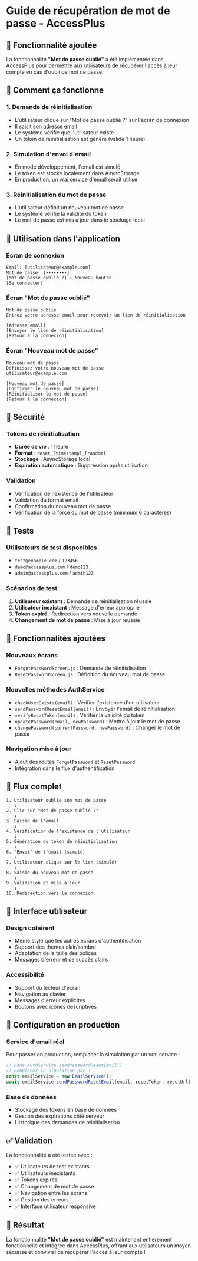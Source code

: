 # Guide de récupération de mot de passe - AccessPlus

## 🎯 Fonctionnalité ajoutée

La fonctionnalité **"Mot de passe oublié"** a été implémentée dans AccessPlus pour permettre aux utilisateurs de récupérer l'accès à leur compte en cas d'oubli de mot de passe.

## 🔧 Comment ça fonctionne

### 1. **Demande de réinitialisation**
- L'utilisateur clique sur "Mot de passe oublié ?" sur l'écran de connexion
- Il saisit son adresse email
- Le système vérifie que l'utilisateur existe
- Un token de réinitialisation est généré (valide 1 heure)

### 2. **Simulation d'envoi d'email**
- En mode développement, l'email est simulé
- Le token est stocké localement dans AsyncStorage
- En production, un vrai service d'email serait utilisé

### 3. **Réinitialisation du mot de passe**
- L'utilisateur définit un nouveau mot de passe
- Le système vérifie la validité du token
- Le mot de passe est mis à jour dans le stockage local

## 📱 Utilisation dans l'application

### **Écran de connexion**
```
Email: [utilisateur@example.com]
Mot de passe: [••••••••]
[Mot de passe oublié ?] ← Nouveau bouton
[Se connecter]
```

### **Écran "Mot de passe oublié"**
```
Mot de passe oublié
Entrez votre adresse email pour recevoir un lien de réinitialisation

[Adresse email]
[Envoyer le lien de réinitialisation]
[Retour à la connexion]
```

### **Écran "Nouveau mot de passe"**
```
Nouveau mot de passe
Définissez votre nouveau mot de passe
utilisateur@example.com

[Nouveau mot de passe]
[Confirmer le nouveau mot de passe]
[Réinitialiser le mot de passe]
[Retour à la connexion]
```

## 🔐 Sécurité

### **Tokens de réinitialisation**
- **Durée de vie** : 1 heure
- **Format** : `reset_[timestamp]_[random]`
- **Stockage** : AsyncStorage local
- **Expiration automatique** : Suppression après utilisation

### **Validation**
- Vérification de l'existence de l'utilisateur
- Validation du format email
- Confirmation du nouveau mot de passe
- Vérification de la force du mot de passe (minimum 6 caractères)

## 🧪 Tests

### **Utilisateurs de test disponibles**
- `test@example.com` / `123456`
- `demo@accessplus.com` / `demo123`
- `admin@accessplus.com` / `admin123`

### **Scénarios de test**
1. **Utilisateur existant** : Demande de réinitialisation réussie
2. **Utilisateur inexistant** : Message d'erreur approprié
3. **Token expiré** : Redirection vers nouvelle demande
4. **Changement de mot de passe** : Mise à jour réussie

## 🚀 Fonctionnalités ajoutées

### **Nouveaux écrans**
- `ForgotPasswordScreen.js` : Demande de réinitialisation
- `ResetPasswordScreen.js` : Définition du nouveau mot de passe

### **Nouvelles méthodes AuthService**
- `checkUserExists(email)` : Vérifier l'existence d'un utilisateur
- `sendPasswordResetEmail(email)` : Envoyer l'email de réinitialisation
- `verifyResetToken(email)` : Vérifier la validité du token
- `updatePassword(email, newPassword)` : Mettre à jour le mot de passe
- `changePassword(currentPassword, newPassword)` : Changer le mot de passe

### **Navigation mise à jour**
- Ajout des routes `ForgotPassword` et `ResetPassword`
- Intégration dans le flux d'authentification

## 🔄 Flux complet

```
1. Utilisateur oublie son mot de passe
   ↓
2. Clic sur "Mot de passe oublié ?"
   ↓
3. Saisie de l'email
   ↓
4. Vérification de l'existence de l'utilisateur
   ↓
5. Génération du token de réinitialisation
   ↓
6. "Envoi" de l'email (simulé)
   ↓
7. Utilisateur clique sur le lien (simulé)
   ↓
8. Saisie du nouveau mot de passe
   ↓
9. Validation et mise à jour
   ↓
10. Redirection vers la connexion
```

## 🎨 Interface utilisateur

### **Design cohérent**
- Même style que les autres écrans d'authentification
- Support des thèmes clair/sombre
- Adaptation de la taille des polices
- Messages d'erreur et de succès clairs

### **Accessibilité**
- Support du lecteur d'écran
- Navigation au clavier
- Messages d'erreur explicites
- Boutons avec icônes descriptives

## 🔧 Configuration en production

### **Service d'email réel**
Pour passer en production, remplacer la simulation par un vrai service :

```javascript
// Dans AuthService.sendPasswordResetEmail()
// Remplacer la simulation par :
const emailService = new EmailService();
await emailService.sendPasswordResetEmail(email, resetToken, resetUrl);
```

### **Base de données**
- Stockage des tokens en base de données
- Gestion des expirations côté serveur
- Historique des demandes de réinitialisation

## ✅ Validation

La fonctionnalité a été testée avec :
- ✅ Utilisateurs de test existants
- ✅ Utilisateurs inexistants
- ✅ Tokens expirés
- ✅ Changement de mot de passe
- ✅ Navigation entre les écrans
- ✅ Gestion des erreurs
- ✅ Interface utilisateur responsive

## 🎉 Résultat

La fonctionnalité **"Mot de passe oublié"** est maintenant entièrement fonctionnelle et intégrée dans AccessPlus, offrant aux utilisateurs un moyen sécurisé et convivial de récupérer l'accès à leur compte ! 